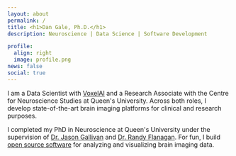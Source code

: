 ```yaml
---
layout: about
permalink: /
title: <h1>Dan Gale, Ph.D.</h1>
description: Neuroscience | Data Science | Software Development

profile:
  align: right
  image: profile.png
news: false
social: true
---
```


I am a Data Scientist with [VoxelAI](https://www.voxel.ai/) and a Research Associate with the Centre for Neuroscience Studies at Queen's University. Across both roles, I develop state-of-the-art brain imaging platforms for clinical and research purposes.

I completed my PhD in Neuroscience at Queen's University under the supervision of [Dr. Jason Gallivan](http://www.gallivanmaplab.com/) and [Dr. Randy Flanagan](http://www.flanaganlab.com/). For fun, I build [open source software](/software) for analyzing and visualizing brain imaging data. 